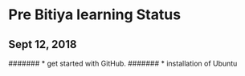 # Pre Bitiya learning Status

## Sept 12, 2018
####### * get started with GitHub.
####### * installation of Ubuntu 

